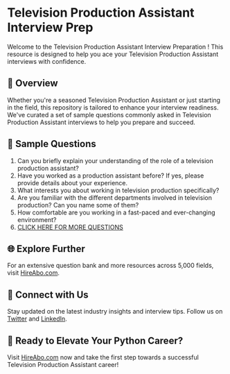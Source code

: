 # Television Production Assistant Interview Prep

Welcome to the Television Production Assistant Interview Preparation ! This resource is designed to help you ace your Television Production Assistant interviews with confidence.

## 🚀 Overview

Whether you're a seasoned Television Production Assistant or just starting in the field, this repository is tailored to enhance your interview readiness. We've curated a set of sample questions commonly asked in Television Production Assistant interviews to help you prepare and succeed.

## 📝 Sample Questions

1. Can you briefly explain your understanding of the role of a television production assistant?
2. Have you worked as a production assistant before? If yes, please provide details about your experience.
3. What interests you about working in television production specifically?
4. Are you familiar with the different departments involved in television production? Can you name some of them?
5. How comfortable are you working in a fast-paced and ever-changing environment?
6. [CLICK HERE FOR MORE QUESTIONS](https://hireabo.com/job/8_2_37/Television%20Production%20Assistant)

## 🌐 Explore Further

For an extensive question bank and more resources across 5,000 fields, visit [HireAbo.com](https://www.hireabo.com).

## 📱 Connect with Us

Stay updated on the latest industry insights and interview tips. Follow us on [Twitter](https://twitter.com/hireabo) and [LinkedIn](https://www.linkedin.com/in/hire-abo-3609972a8/).

## 🚀 Ready to Elevate Your Python Career?

Visit [HireAbo.com](https://www.hireabo.com) now and take the first step towards a successful Television Production Assistant career!